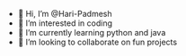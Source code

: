 - 👋 Hi, I’m @Hari-Padmesh
- 👀 I’m interested in coding
- 🌱 I’m currently learning python and java
- 💞️ I’m looking to collaborate on fun projects
  

<!---
Hari-Padmesh/Hari-Padmesh is a ✨ special ✨ repository because its `README.md` (this file) appears on your GitHub profile.
You can click the Preview link to take a look at your changes.
--->

